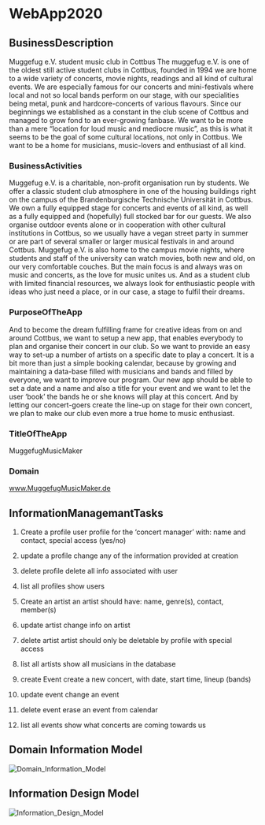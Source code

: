 # WebApp2020
## BusinessDescription
Muggefug e.V. student music club in Cottbus
The muggefug e.V. is one of the oldest still active student clubs in Cottbus, founded in 1994 we are home to a wide variety of concerts, movie nights, readings and all kind of cultural events.
We are especially famous for our concerts and mini-festivals where local and not so local bands perform on our stage, with our specialities being metal, punk and hardcore-concerts of various flavours. Since our beginnings we established as a constant in the club scene of Cottbus and managed to grow fond to an ever-growing fanbase. We want to be more than a mere “location for loud music and mediocre music”, as this is what it seems to be the goal of some cultural locations, not only in Cottbus. We want to be a home for musicians, music-lovers and enthusiast of all kind.

### BusinessActivities
Muggefug e.V. is a charitable, non-profit organisation run by students. We offer a classic student club atmosphere in one of the housing buildings right on the campus of the Brandenburgische Technische Universität in Cottbus. We own a fully equipped stage for concerts and events of all kind, as well as a fully equipped and (hopefully) full stocked bar for our guests. 
We also organise outdoor events alone or in cooperation with other cultural institutions in Cottbus, so we usually have a vegan street party in summer or are part of several smaller or larger musical festivals in and around Cottbus.
Muggefug e.V. is also home to the campus movie nights, where students and staff of the university can watch movies, both new and old, on our very comfortable couches.
But the main focus is and always was on music and concerts, as the love for music unites us. And as a student club with limited financial resources, we always look for enthusiastic people with ideas who just need a place, or in our case, a stage to fulfil their dreams.

### PurposeOfTheApp
And to become the dream fulfilling frame for creative ideas from on and around Cottbus, we want to setup a new app, that enables everybody to plan and organise their concert in our club. So we want to provide an easy way to set-up a number of artists on a specific date to play a concert. It is a bit more than just a simple booking calendar, because by growing and maintaining a data-base filled with musicians and bands and filled by everyone, we want to improve our program. 
Our new app should be able to set a date and a name and also a title for your event and we want to let the user ‘book’ the bands he or she knows will play at this concert.
And by letting our concert-goers create the line-up on stage for their own concert, we plan to make our club even more a true home to music enthusiast.

### TitleOfTheApp
MuggefugMusicMaker

### Domain
www.MuggefugMusicMaker.de

## InformationManagemantTasks

1. Create a profile
user profile for the ‘concert manager’ with: name and contact, special access (yes/no)

2. update a profile
change any of the information provided at creation

3. delete profile
delete all info associated with user

4. list all profiles
show users

5. Create an artist
an artist should have: name, genre(s), contact, member(s)

6. update artist
change info on artist

7. delete artist
artist should only be deletable by profile with special access

8. list all artists
show all musicians in the database

9. create Event
create a new concert, with date, start time, lineup (bands)

10. update event
change an event

11. delete event
erase an event from calendar

12. list all events
show what concerts are coming towards us

## Domain Information Model
![Domain_Information_Model](https://github.com/krausma-4/WebApp2020/blob/master/DIM.png)

## Information Design Model
![Information_Design_Model](https://github.com/krausma-4/WebApp2020/blob/master/Information_Design_Model.png)
